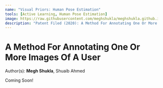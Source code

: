 ```yaml
---
name: "Visual Priors: Human Pose Estimation"
tools: [Active Learning, Human Pose Estimation]
image: https://raw.githubusercontent.com/meghshukla/meghshukla.github.io/master/files/images/MB_logo.jpg
description: "Patent Filed (2020): A Method For Annotating One Or More Images Of A User, Daimler AG"
---
```


# A Method For Annotating One Or More Images Of A User
Author(s): **Megh Shukla**, Shuaib Ahmed  

Coming Soon!